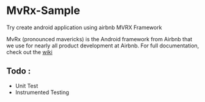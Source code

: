 # MvRx-Sample
Try create android application using airbnb MVRX Framework

MvRx (pronounced mavericks) is the Android framework from Airbnb that we use for nearly all product development at Airbnb.
For full documentation, check out the [wiki](https://github.com/airbnb/MvRx/wiki)

## Todo :
- Unit Test
- Instrumented Testing
